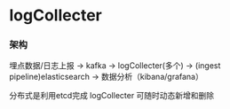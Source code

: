 # logCollecter
### 架构
 埋点数据/日志上报  ->  kafka  -> logCollecter(多个) -> (ingest pipeline)elasticsearch -> 数据分析（kibana/grafana）
 
 分布式是利用etcd完成
 logCollecter 可随时动态新增和删除
 
 
 
                      
                      
                                  
